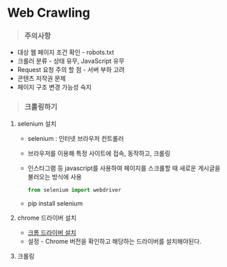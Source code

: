 # Web Crawling

> ### 주의사항

+ 대상 웹 페이지 조건 확인 - robots.txt
+ 크롤러 분류 - 상태 유무, JavaScript 유무
+ Request 요청 주의 할 점 - 서버 부하 고려
+ 콘텐츠 저작권 문제
+ 페이지 구조 변경 가능성 숙지



> ### 크롤링하기

1. selenium 설치 

   + selenium : 인터넷 브라우저 컨트롤러

   + 브라우저를 이용해 특정 사이트에 접속, 동작하고, 크롤링

   + 인스타그램 등 javascript를 사용하여 페이지를 스크롤할 때 새로운 게시글을 불러오는 방식에 사용

     ```python
     from selenium import webdriver
     ```

   + pip install selenium

   

2. chrome 드라이버 설치

   + [크롬 드라이버 설치](https://sites.google.com/a/chromium.org/chromedriver/downloads/version-selection)
   + 설정 - Chrome 버전을 확인하고 해당하는 드라이버를 설치해야된다.

   

3. 크롤링



